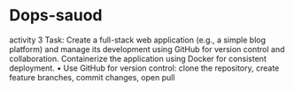 # Dops-sauod
activity 3 Task: Create a full-stack web application (e.g., a simple blog platform) and manage its development using GitHub for version control and collaboration. Containerize the application using Docker for consistent deployment. • Use GitHub for version control: clone the repository, create feature branches, commit changes, open pull
